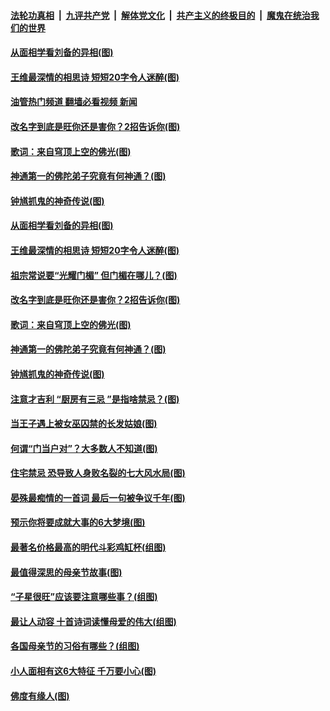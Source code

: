 ####  [法轮功真相](../../../../basic/blob/master/README.md?t=05111131) &nbsp;|&nbsp; [九评共产党](../../../../9ping.md/blob/master/README.md?t=05111131) &nbsp;|&nbsp; [解体党文化](../../../../jtdwh.md/blob/master/README.md?t=05111131)  &nbsp;|&nbsp; [共产主义的终极目的](../../../../gczydzjmd.md/blob/master/README.md?t=05111131) &nbsp;|&nbsp; [魔鬼在统治我们的世界](../../../../mgztzwmdsj.md/blob/master/README.md?t=05111131) 

#### [从面相学看刘备的异相(图)](../pages/p7/1005901.md?t=05111131) 

#### [王维最深情的相思诗 短短20字令人迷醉(图)](../pages/p7/1001645.md?t=05111131) 

#### [油管热门频道 翻墙必看视频 新闻](http://45.76.130.85:81/youtube.html?05111131)

#### [改名字到底是旺你还是害你？2招告诉你(图)](../pages/p7/1005991.md?t=05111131) 

#### [歌词：来自穹顶上空的佛光(图)](../pages/p7/1005954.md?t=05111131) 

#### [神通第一的佛陀弟子究竟有何神通？(图)](../pages/p7/1005180.md?t=05111131) 

#### [钟馗抓鬼的神奇传说(图)](../pages/p7/1005896.md?t=05111131) 

#### [从面相学看刘备的异相(图)](../pages/p7/1005901.md?t=05111131) 

#### [王维最深情的相思诗 短短20字令人迷醉(图)](../pages/p7/1001645.md?t=05111131) 

#### [祖宗常说要“光耀门楣” 但门楣在哪儿？(图)](../pages/p7/1005705.md?t=05111131) 

#### [改名字到底是旺你还是害你？2招告诉你(图)](../pages/p7/1005991.md?t=05111131) 

#### [歌词：来自穹顶上空的佛光(图)](../pages/p7/1005954.md?t=05111131) 

#### [神通第一的佛陀弟子究竟有何神通？(图)](../pages/p7/1005180.md?t=05111131) 

#### [钟馗抓鬼的神奇传说(图)](../pages/p7/1005896.md?t=05111131) 

#### [注意才吉利 “厨房有三忌 ”是指啥禁忌？(图)](../pages/p7/1003176.md?t=05111131) 

#### [当王子遇上被女巫囚禁的长发姑娘(图)](../pages/p7/1005884.md?t=05111131) 

#### [何谓“门当户对”？大多数人不知道(图)](../pages/p7/1005707.md?t=05111131) 

#### [住宅禁忌 恐导致人身败名裂的七大风水局(图)](../pages/p7/1003177.md?t=05111131) 

#### [晏殊最痴情的一首词 最后一句被争议千年(图)](../pages/p7/1001666.md?t=05111131) 

#### [预示你将要成就大事的6大梦境(图)](../pages/p7/997871.md?t=05111131) 

#### [最著名价格最高的明代斗彩鸡缸杯(组图)](../pages/p7/1000448.md?t=05111131) 

#### [最值得深思的母亲节故事(图)](../pages/p7/1005709.md?t=05111131) 

#### [“子星很旺”应该要注意哪些事？(组图)](../pages/p7/1003960.md?t=05111131) 

#### [最让人动容 十首诗词读懂母爱的伟大(组图)](../pages/p7/1005751.md?t=05111131) 

#### [各国母亲节的习俗有哪些？(组图)](../pages/p7/1005708.md?t=05111131) 

#### [小人面相有这6大特征 千万要小心(图)](../pages/p7/1005538.md?t=05111131) 

#### [佛度有缘人(图)](../pages/p7/1005409.md?t=05111131) 

<img src='http://gfw-breaker.win/goodnews/indexes/p7.md' width='0px' height='0px'/>
